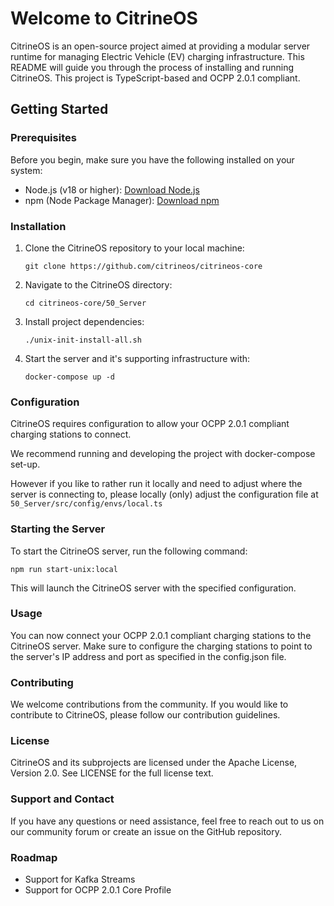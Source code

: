 # Welcome to CitrineOS

CitrineOS is an open-source project aimed at providing a modular server runtime for managing Electric Vehicle (EV) charging infrastructure. This README will guide you through the process of installing and running CitrineOS.
This project is TypeScript-based and OCPP 2.0.1 compliant.

## Getting Started

### Prerequisites

Before you begin, make sure you have the following installed on your system:

- Node.js (v18 or higher): [Download Node.js](https://nodejs.org/)
- npm (Node Package Manager): [Download npm](https://www.npmjs.com/get-npm)

### Installation

1. Clone the CitrineOS repository to your local machine:

    ```shell
    git clone https://github.com/citrineos/citrineos-core
    ```

1. Navigate to the CitrineOS directory:

    ```shell
    cd citrineos-core/50_Server
    ```

1. Install project dependencies:

   ```shell
   ./unix-init-install-all.sh
   ```

1. Start the server and it's supporting infrastructure with:

    ```shell
    docker-compose up -d 
    ```


### Configuration

CitrineOS requires configuration to allow your OCPP 2.0.1 compliant charging stations to connect. 

We recommend running and developing the project with docker-compose set-up.

However if you like to rather run it locally and need to adjust where the server is connecting to, please locally (only) adjust the configuration file at `50_Server/src/config/envs/local.ts`


### Starting the Server

To start the CitrineOS server, run the following command:

```shell
npm run start-unix:local
```

This will launch the CitrineOS server with the specified configuration.

### Usage

You can now connect your OCPP 2.0.1 compliant charging stations to the CitrineOS server. Make sure to configure the charging stations to point to the server's IP address and port as specified in the config.json file.

### Contributing

We welcome contributions from the community. If you would like to contribute to CitrineOS, please follow our contribution guidelines.

### License

CitrineOS and its subprojects are licensed under the Apache License, Version 2.0. See LICENSE for the full license text.

### Support and Contact

If you have any questions or need assistance, feel free to reach out to us on our community forum or create an issue on the GitHub repository.

### Roadmap

- Support for Kafka Streams
- Support for OCPP 2.0.1 Core Profile

